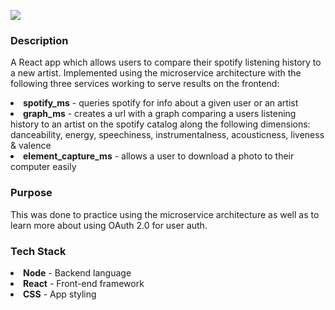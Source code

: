 <kbd><img src="images/display_viz.gif" /></kbd>

### Description
  <p>A React app which allows users to compare their spotify listening history to a new artist. Implemented using the microservice architecture with the following three services working to serve results on the frontend:
  <li><b>spotify_ms</b> - queries spotify for info about a given user or an artist </li>
  <li><b>graph_ms</b> - creates a url with a graph comparing a users listening history to an artist on the spotify catalog along the following dimensions: danceability, energy, speechiness, instrumentalness, acousticness, liveness & valence</li>
  <li><b>element_capture_ms</b> - allows a user to download a photo to their computer easily </li>
</p>
 
### Purpose
  <p>This was done to practice using the microservice architecture as well as to learn more about using OAuth 2.0 for user auth. </p>

### Tech Stack
  <li><b>Node</b> - Backend language </li>
  <li><b>React</b> - Front-end framework</li>
  <li><b>CSS</b> - App styling</li>
